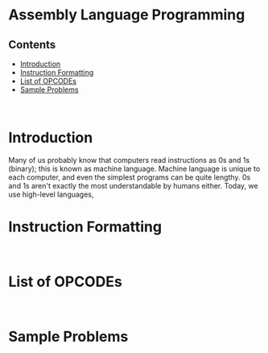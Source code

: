 # Assembly Language Programming

## Contents
- [Introduction](#introduction)
- [Instruction Formatting](#instruction-formatting)
- [List of OPCODEs](#list-of-opcodes)
- [Sample Problems](#sample-problems)

<br>

# Introduction

Many of us probably know that computers read instructions as 0s and 1s (binary); this is known as machine language.
Machine language is unique to each computer, and even the simplest programs can be quite lengthy. 0s and 1s aren't exactly the most understandable by humans either. Today, we use high-level languages, 

# Instruction Formatting

<br>

# List of OPCODEs

<br>

# Sample Problems

